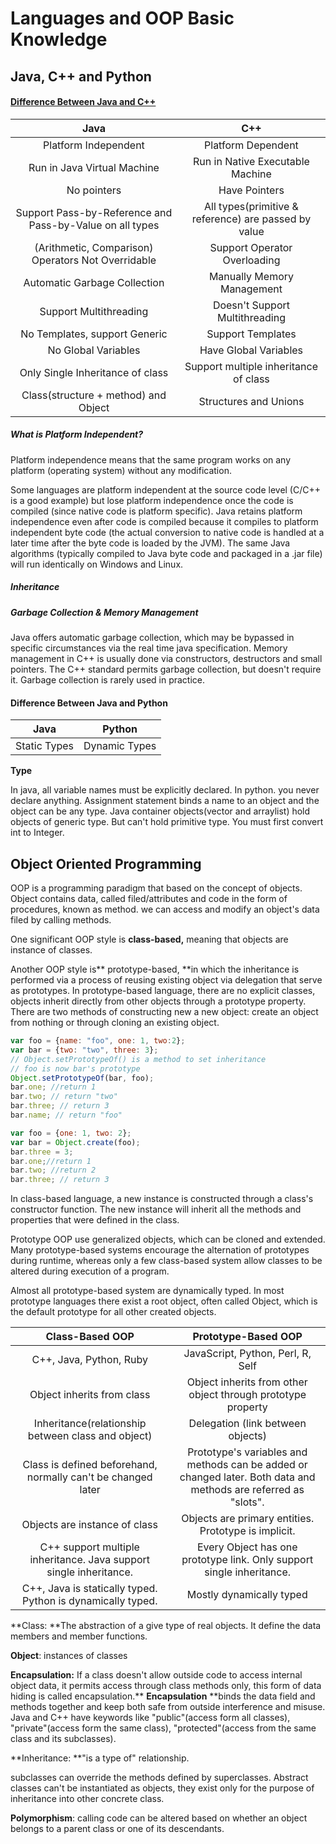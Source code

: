 # Languages and OOP Basic Knowledge

## Java, C++ and Python

#### [Difference Between Java and C++](https://www.wikiwand.com/en/Comparison_of_Java_and_C%2B%2B)

| Java | C++ |
| :---: | :---: |
| Platform Independent | Platform Dependent |
| Run in Java Virtual Machine | Run in Native Executable Machine |
| No pointers | Have Pointers |
| Support Pass-by-Reference and Pass-by-Value on all types | All types\(primitive & reference\) are passed by value |
| \(Arithmetic, Comparison\) Operators Not Overridable | Support Operator Overloading |
| Automatic Garbage Collection | Manually Memory Management |
| Support Multithreading | Doesn't Support Multithreading |
| No Templates, support Generic | Support Templates |
| No Global Variables | Have Global Variables |
| Only Single Inheritance of class | Support multiple inheritance of class |
| Class\(structure + method\) and Object | Structures and Unions |

##### What is Platform Independent?

Platform independence means that the same program works on any platform \(operating system\) without any modification.

Some languages are platform independent at the source code level \(C/C++ is a good example\) but lose platform independence once the code is compiled \(since native code is platform specific\). Java retains platform independence even after code is compiled because it compiles to platform independent byte code \(the actual conversion to native code is handled at a later time after the byte code is loaded by the JVM\). The same Java algorithms \(typically compiled to Java byte code and packaged in a .jar file\) will run identically on Windows and Linux.

##### Inheritance

##### Garbage Collection & Memory Management

Java offers automatic garbage collection, which may be bypassed in specific circumstances via the real time java specification. Memory management in C++ is usually done via constructors, destructors and small pointers. The C++ standard permits garbage collection, but doesn't require it. Garbage collection is rarely used in practice.

#### Difference Between Java and Python

| Java | Python |
| :---: | :---: |
| Static Types | Dynamic Types |

**Type**

In java, all variable names must be explicitly declared. In python. you never declare anything. Assignment statement binds a name to an object and the object can be any type. Java container objects\(vector and arraylist\) hold objects of generic type. But can't hold primitive type. You must first convert int to Integer.

## Object Oriented Programming

OOP is a programming paradigm that based on the concept of objects. Object contains data, called filed/attributes and code in the form of procedures, known as method. we can access and modify an object's data filed by calling methods.

One significant OOP style is **class-based,** meaning that objects are instance of classes.

Another OOP style is** prototype-based, **in which the inheritance is performed via a process of reusing existing object via delegation that serve as prototypes. In prototype-based language, there are no explicit classes, objects inherit directly from other objects through a prototype property. There are two methods of constructing new a new object: create an object from nothing or through cloning an existing object.

```js
var foo = {name: "foo", one: 1, two:2};
var bar = {two: "two", three: 3};
// Object.setPrototypeOf() is a method to set inheritance
// foo is now bar's prototype
Object.setPrototypeOf(bar, foo);
bar.one; //return 1
bar.two; // return "two"
bar.three; // return 3
bar.name; // return "foo"
```

```js
var foo = {one: 1, two: 2};
var bar = Object.create(foo);
bar.three = 3;
bar.one;//return 1
bar.two; //return 2
bar.three; // return 3
```

In class-based language, a new instance is constructed through a class's constructor function. The new instance will inherit all the methods and properties that were defined in the class.

Prototype OOP use generalized objects, which can be cloned and extended. Many prototype-based systems encourage the alternation of prototypes during runtime, whereas only a few class-based system allow classes to be altered during execution of a program.

Almost all prototype-based system are dynamically typed. In most prototype languages there exist a root object, often called Object, which is the default prototype for all other created objects.

| Class-Based OOP | Prototype-Based OOP |
| :---: | :---: |
| C++, Java, Python, Ruby | JavaScript, Python, Perl, R, Self |
| Object inherits from class | Object inherits from other object through prototype property |
| Inheritance\(relationship between class and object\) | Delegation \(link between objects\) |
| Class is defined beforehand, normally can't be changed later | Prototype's variables and methods can be added or changed later. Both data and methods are referred as "slots". |
| Objects are instance of class | Objects are primary entities. Prototype is implicit. |
| C++ support multiple inheritance. Java support single inheritance. | Every Object has one prototype link. Only support single inheritance. |
| C++, Java is statically typed. Python is dynamically typed. | Mostly dynamically typed |

**Class: **The abstraction of a give type of real objects. It define the data members and member functions.

**Object**: instances of classes

**Encapsulation:** If a class doesn't allow outside code to access internal object data, it permits access through class methods only, this form of data hiding is called encapsulation.** **Encapsulation** **binds the data field and methods together and keep both safe from outside interference and misuse. Java and C++ have keywords like "public"\(access form all classes\), "private"\(access form the same class\), "protected"\(access from the same class and its subclasses\).

**Inheritance: **"is a type of" relationship.

subclasses can override the methods defined by superclasses. Abstract classes can't be instantiated as objects, they exist only for the purpose of inheritance into other concrete class.

**Polymorphism**: calling code can be altered based on whether an object belongs to a parent class or one of its descendants.

